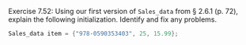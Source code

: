 Exercise 7.52: Using our first version of ```Sales_data``` from § 2.6.1 (p. 72),
explain the following initialization. Identify and fix any problems.

```cpp
Sales_data item = {"978-0590353403", 25, 15.99};
```